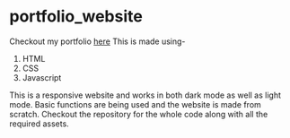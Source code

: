 # portfolio_website
Checkout my portfolio [here](http://127.0.0.1:5500/index.html) 
This is made using-
1. HTML
2. CSS
3. Javascript

This is a responsive website and works in both dark mode as well as light mode.
Basic functions are being used and the website is made from scratch.
Checkout the repository for the whole code along with all the required assets.
